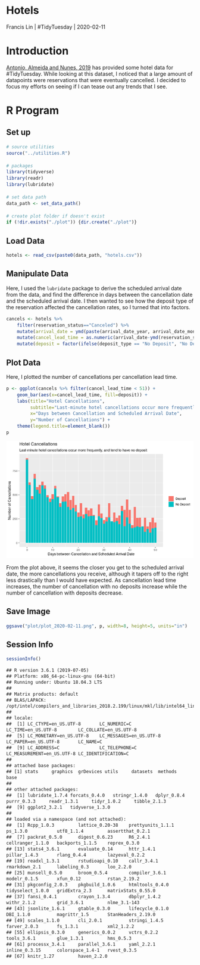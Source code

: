 Hotels
================
Francis Lin | \#TidyTuesday |
2020-02-11

# Introduction

[Antonio, Almeida and
Nunes, 2019](https://www.sciencedirect.com/science/article/pii/S2352340918315191#f0010)
has provided some hotel data for \#TidyTuesday. While looking at this
dataset, I noticed that a large amount of datapoints were reservations
that were eventually cancelled. I decided to focus my efforts on seeing
if I can tease out any trends that I see.

# R Program

## Set up

``` r
# source utilities
source("../utilities.R")

# packages
library(tidyverse)
library(readr)
library(lubridate)

# set data path
data_path <- set_data_path()

# create plot folder if doesn't exist
if (!dir.exists("./plot")) {dir.create("./plot")}
```

## Load Data

``` r
hotels <- read_csv(paste0(data_path, "hotels.csv"))
```

## Manipulate Data

Here, I used the `lubridate` package to derive the scheduled arrival
date from the data, and find the difference in days between the
cancellation date and the scheduled arrival date. I then wanted to see
how the deposit type of the reservation affected the cancellation rates,
so I turned that into factors.

``` r
cancels <- hotels %>%
    filter(reservation_status=="Canceled") %>%
    mutate(arrival_date = ymd(paste(arrival_date_year, arrival_date_month, arrival_date_day_of_month, sep="-"))) %>%
    mutate(cancel_lead_time = as.numeric(arrival_date-ymd(reservation_status_date))) %>%
    mutate(deposit = factor(ifelse(deposit_type == "No Deposit", "No Deposit", "Deposit"), levels=c("Deposit", "No Deposit")))
```

## Plot Data

Here, I plotted the number of cancellations per cancellation lead time.

``` r
p <- ggplot(cancels %>% filter(cancel_lead_time < 51)) +
    geom_bar(aes(x=cancel_lead_time, fill=deposit)) + 
    labs(title="Hotel Cancellations", 
         subtitle="Last-minute hotel cancellations occur more frequently, and tend to have no deposit",
         x="Days between Cancellation and Scheduled Arrival Date", 
         y="Number of Cancellations") + 
    theme(legend.title=element_blank())
p
```

![](README_files/figure-gfm/plot%20data-1.png)<!-- -->

From the plot above, it seems the closer you get to the scheduled
arrival date, the more cancellations you receive, although it tapers off
to the right less drastically than I would have expected. As
cancellation lead time increases, the number of cancellation with no
deposits increase while the number of cancellation with deposits
decrease.

## Save Image

``` r
ggsave("plot/plot_2020-02-11.png", p, width=8, height=5, units="in")
```

## Session Info

``` r
sessionInfo()
```

    ## R version 3.6.1 (2019-07-05)
    ## Platform: x86_64-pc-linux-gnu (64-bit)
    ## Running under: Ubuntu 18.04.3 LTS
    ## 
    ## Matrix products: default
    ## BLAS/LAPACK: /opt/intel/compilers_and_libraries_2018.2.199/linux/mkl/lib/intel64_lin/libmkl_gf_lp64.so
    ## 
    ## locale:
    ##  [1] LC_CTYPE=en_US.UTF-8       LC_NUMERIC=C               LC_TIME=en_US.UTF-8        LC_COLLATE=en_US.UTF-8    
    ##  [5] LC_MONETARY=en_US.UTF-8    LC_MESSAGES=en_US.UTF-8    LC_PAPER=en_US.UTF-8       LC_NAME=C                 
    ##  [9] LC_ADDRESS=C               LC_TELEPHONE=C             LC_MEASUREMENT=en_US.UTF-8 LC_IDENTIFICATION=C       
    ## 
    ## attached base packages:
    ## [1] stats     graphics  grDevices utils     datasets  methods   base     
    ## 
    ## other attached packages:
    ##  [1] lubridate_1.7.4 forcats_0.4.0   stringr_1.4.0   dplyr_0.8.4     purrr_0.3.3     readr_1.3.1     tidyr_1.0.2     tibble_2.1.3   
    ##  [9] ggplot2_3.2.1   tidyverse_1.3.0
    ## 
    ## loaded via a namespace (and not attached):
    ##  [1] Rcpp_1.0.3         lattice_0.20-38    prettyunits_1.1.1  ps_1.3.0           utf8_1.1.4         assertthat_0.2.1  
    ##  [7] packrat_0.5.0      digest_0.6.23      R6_2.4.1           cellranger_1.1.0   backports_1.1.5    reprex_0.3.0      
    ## [13] stats4_3.6.1       evaluate_0.14      httr_1.4.1         pillar_1.4.3       rlang_0.4.4        lazyeval_0.2.2    
    ## [19] readxl_1.3.1       rstudioapi_0.10    callr_3.4.1        rmarkdown_2.1      labeling_0.3       loo_2.2.0         
    ## [25] munsell_0.5.0      broom_0.5.4        compiler_3.6.1     modelr_0.1.5       xfun_0.12          rstan_2.19.2      
    ## [31] pkgconfig_2.0.3    pkgbuild_1.0.6     htmltools_0.4.0    tidyselect_1.0.0   gridExtra_2.3      matrixStats_0.55.0
    ## [37] fansi_0.4.1        crayon_1.3.4       dbplyr_1.4.2       withr_2.1.2        grid_3.6.1         nlme_3.1-143      
    ## [43] jsonlite_1.6.1     gtable_0.3.0       lifecycle_0.1.0    DBI_1.1.0          magrittr_1.5       StanHeaders_2.19.0
    ## [49] scales_1.1.0       cli_2.0.1          stringi_1.4.5      farver_2.0.3       fs_1.3.1           xml2_1.2.2        
    ## [55] ellipsis_0.3.0     generics_0.0.2     vctrs_0.2.2        tools_3.6.1        glue_1.3.1         hms_0.5.3         
    ## [61] processx_3.4.1     parallel_3.6.1     yaml_2.2.1         inline_0.3.15      colorspace_1.4-1   rvest_0.3.5       
    ## [67] knitr_1.27         haven_2.2.0
